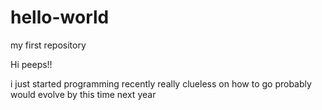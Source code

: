 # hello-world
my first repository

Hi peeps!!

i just started programming recently
really clueless on how to go
probably would evolve by this time next year
